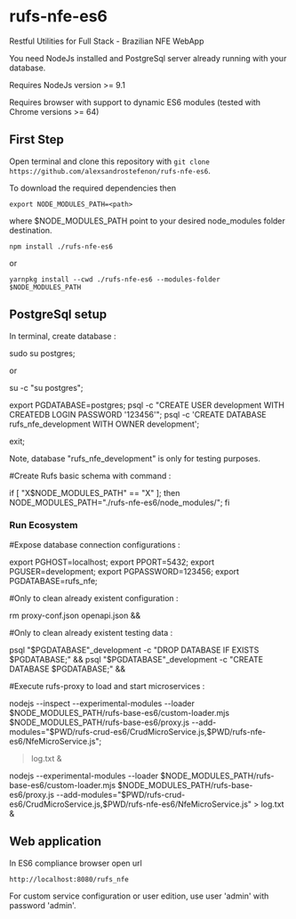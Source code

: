 # rufs-nfe-es6

Restful Utilities for Full Stack - Brazilian NFE WebApp

You need NodeJs installed and PostgreSql server already running with your database.

Requires NodeJs version >= 9.1

Requires browser with support to dynamic ES6 modules (tested with Chrome versions >= 64)

## First Step

Open terminal and clone this repository with `git clone https://github.com/alexsandrostefenon/rufs-nfe-es6`.

To download the required dependencies then

`export NODE_MODULES_PATH=<path>`

where $NODE_MODULES_PATH point to your desired node_modules folder destination.

`npm install ./rufs-nfe-es6` 

or

`yarnpkg install --cwd ./rufs-nfe-es6 --modules-folder $NODE_MODULES_PATH`

## PostgreSql setup

In terminal, create database :

sudo su postgres;

or

su -c "su postgres";

export PGDATABASE=postgres;
psql -c "CREATE USER development WITH CREATEDB LOGIN PASSWORD '123456'";
psql -c 'CREATE DATABASE rufs_nfe_development WITH OWNER development';

exit;

Note, database "rufs_nfe_development" is only for testing purposes.

#Create Rufs basic schema with command :

if [ "X$NODE_MODULES_PATH" == "X" ]; then
	NODE_MODULES_PATH="./rufs-nfe-es6/node_modules/";
fi

### Run Ecosystem

#Expose database connection configurations :

export PGHOST=localhost;
export PPORT=5432;
export PGUSER=development;
export PGPASSWORD=123456;
export PGDATABASE=rufs_nfe;

#Only to clean already existent configuration :

rm proxy-conf.json openapi.json &&

#Only to clean already existent testing data :

psql "$PGDATABASE"_development -c "DROP DATABASE IF EXISTS $PGDATABASE;" &&
psql "$PGDATABASE"_development -c "CREATE DATABASE $PGDATABASE;" &&

#Execute rufs-proxy to load and start microservices :

nodejs --inspect --experimental-modules --loader $NODE_MODULES_PATH/rufs-base-es6/custom-loader.mjs $NODE_MODULES_PATH/rufs-base-es6/proxy.js --add-modules="$PWD/rufs-crud-es6/CrudMicroService.js,$PWD/rufs-nfe-es6/NfeMicroService.js";

> log.txt &

nodejs --experimental-modules --loader $NODE_MODULES_PATH/rufs-base-es6/custom-loader.mjs $NODE_MODULES_PATH/rufs-base-es6/proxy.js --add-modules="$PWD/rufs-crud-es6/CrudMicroService.js,$PWD/rufs-nfe-es6/NfeMicroService.js" > log.txt &

## Web application

In ES6 compliance browser open url

`http://localhost:8080/rufs_nfe`

For custom service configuration or user edition, use user 'admin' with password 'admin'.
